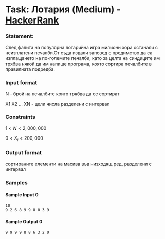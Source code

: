 # Task: Лотария (Medium) - [HackerRank](<https://www.hackerrank.com/contests/sda-2020-2021-test2-erfdw/challenges/challenge-2677>)


### Statement:

След фалита на популярна лотарийна игра милиони хора останали с неизплатени печалби.От съда издали заповед с предимство да са изплащането на по-големите печалби, като за целта на синдиците им трябва някой да им напише програма, която сортира печалбите в правилната подредба.


### Input format

N - брой на печалбите които трябва да се сортират 

X1 X2 ... XN - цели числа разделени с интервал


### Constraints

$1 < N < 2,000,000$

$0< Х_i < 200,000$


### Output format

сортираните елементи на масива във низходящ ред, разделени с интервал


### Samples


#### Sample Input 0
```
10
9 2 6 8 9 9 8 0 3 9 
```

#### Sample Output 0
```
9 9 9 9 8 8 6 3 2 0 
```


